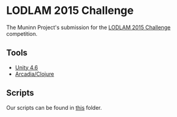 # LODLAM 2015 Challenge

The Muninn Project's submission for the [LODLAM 2015 Challenge](http://summit2015.lodlam.net/challenge/) competition.

## Tools

* [Unity 4.6](http://unity3d.com/)
* [Arcadia/Clojure](https://github.com/arcadia-unity/Arcadia)

## Scripts

Our scripts can be found in [this](https://github.com/markfarrell/lodlam-2015/tree/master/Assets/Arcadia/Scripts)
folder.
